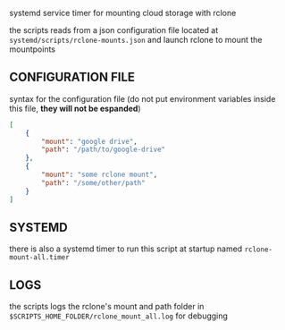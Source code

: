 systemd service timer for mounting cloud storage with rclone

the scripts reads from a json configuration file located at `systemd/scripts/rclone-mounts.json` and launch rclone to mount the mountpoints

## CONFIGURATION FILE

syntax for the configuration file (do not put environment variables inside this file, **they will not be espanded**) 

```json
[
    { 
        "mount": "google drive", 
        "path": "/path/to/google-drive" 
    },
    { 
        "mount": "some rclone mount", 
        "path": "/some/other/path" 
    }
]
```

## SYSTEMD 

there is also a systemd timer to run this script at startup named `rclone-mount-all.timer`

## LOGS

the scripts logs the rclone's mount and path folder in `$SCRIPTS_HOME_FOLDER/rclone_mount_all.log`
 for debugging 